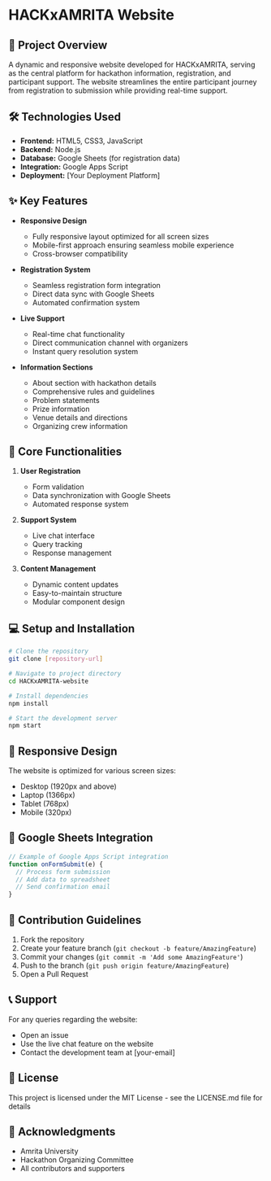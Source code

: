 # HACKxAMRITA Website

## 🚀 Project Overview
A dynamic and responsive website developed for HACKxAMRITA, serving as the central platform for hackathon information, registration, and participant support. The website streamlines the entire participant journey from registration to submission while providing real-time support.

## 🛠️ Technologies Used
- **Frontend:** HTML5, CSS3, JavaScript
- **Backend:** Node.js
- **Database:** Google Sheets (for registration data)
- **Integration:** Google Apps Script
- **Deployment:** [Your Deployment Platform]

## ✨ Key Features
- **Responsive Design**
  - Fully responsive layout optimized for all screen sizes
  - Mobile-first approach ensuring seamless mobile experience
  - Cross-browser compatibility

- **Registration System**
  - Seamless registration form integration
  - Direct data sync with Google Sheets
  - Automated confirmation system

- **Live Support**
  - Real-time chat functionality
  - Direct communication channel with organizers
  - Instant query resolution system

- **Information Sections**
  - About section with hackathon details
  - Comprehensive rules and guidelines
  - Problem statements
  - Prize information
  - Venue details and directions
  - Organizing crew information

## 🎯 Core Functionalities
1. **User Registration**
   - Form validation
   - Data synchronization with Google Sheets
   - Automated response system

2. **Support System**
   - Live chat interface
   - Query tracking
   - Response management

3. **Content Management**
   - Dynamic content updates
   - Easy-to-maintain structure
   - Modular component design

## 💻 Setup and Installation

```bash
# Clone the repository
git clone [repository-url]

# Navigate to project directory
cd HACKxAMRITA-website

# Install dependencies
npm install

# Start the development server
npm start
```

## 📱 Responsive Design
The website is optimized for various screen sizes:
- Desktop (1920px and above)
- Laptop (1366px)
- Tablet (768px)
- Mobile (320px)

## 🔄 Google Sheets Integration
```javascript
// Example of Google Apps Script integration
function onFormSubmit(e) {
  // Process form submission
  // Add data to spreadsheet
  // Send confirmation email
}
```

## 👥 Contribution Guidelines
1. Fork the repository
2. Create your feature branch (`git checkout -b feature/AmazingFeature`)
3. Commit your changes (`git commit -m 'Add some AmazingFeature'`)
4. Push to the branch (`git push origin feature/AmazingFeature`)
5. Open a Pull Request

## 📞 Support
For any queries regarding the website:
- Open an issue
- Use the live chat feature on the website
- Contact the development team at [your-email]

## 📄 License
This project is licensed under the MIT License - see the LICENSE.md file for details

## 🙏 Acknowledgments
- Amrita University
- Hackathon Organizing Committee
- All contributors and supporters
